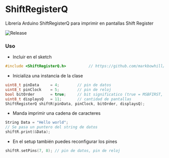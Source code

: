 # ShiftRegisterQ

Librería Arduino ShiftRegisterQ para imprimir en pantallas Shift Register

![Release](https://img.shields.io/github/v/release/markbowhill/ShiftRegisterQ)

### Uso
- Incluir en el sketch
```cpp
#include <ShiftRegisterQ.h>          // https://github.com/markbowhill/ShitfRegisterQ
```

- Inicializa una instancia de la clase
```cpp
uint8_t pinData     = 4;        // pin de datos
uint8_t pinClock    = 5;        // pin de reloj
bool bitOrder       = true;     // bit significatico (true = MSBFIRST, false = LSBFIRST)
uint8_t displaysQ   = 11;       // cantidad de pantallas
ShiftRegisterQ shiftR(pinData, pinClock, bitOrder, displaysQ);
```
- Manda imprimir una cadena de caracteres
```cpp
String Data = "Hello world";
// Se pasa un puntero del string de datos
shiftR.print(&Data); 
```

- En el setup también puedes reconfigurar los pines
```cpp
shiftR.setPins(7, 8); // pin de datos, pin de reloj
```